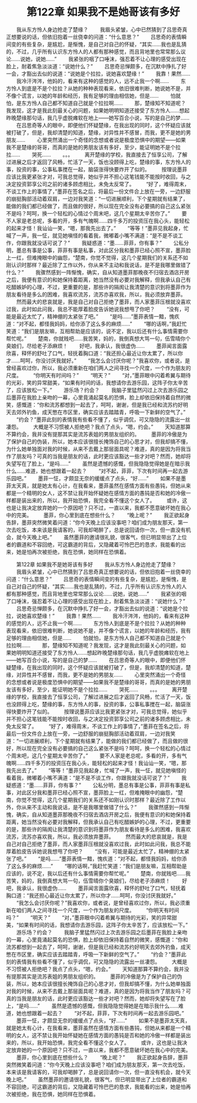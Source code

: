# 　　第122章 如果我不是她哥该有多好
　　我从东方怜人身边抢走了楚缘？
　　我眉头紧皱，心中已然猜到了吕思奇真正想要说的话，但依旧抱着一丝侥幸的问道：“什么意思？”
　　吕思奇的表情瞬间变的有些复杂，是尴尬，是惭愧，是自己对自己的怀疑，“其实……我也是乱猜的，不过，几乎所有认识东方怜人的人都有那种感觉，而且背地里也常常那么议论……说她，说她……”
　　我紧张的咽了口唾沫，强忍着不让心理的感受出现在脸上，耐着焦急淡淡道：“说她什么？”
　　吕思奇忌惮颇多，在沉默中挣扎了好一会，才豁出去似的说道：“说她是个拉拉，说她喜欢楚缘！”
　　我靠！果然……
　　我冷汗涔涔，他妈的，看来有这种的感觉的人，远不止我一个啊……
　　东方怜人到底是不是个拉拉？从她的种种表现看来，依旧很难判断，她说她不是，并不像个谎言，以她的年龄和经历，我有足够的理由相信她，但是……
　　怕就怕，是东方怜人自己都不知道自己就是个拉拉啊……
　　那，楚缘知不知道呢？我发现，这才是我此刻最关心的问题，如果她明明知道还接受了东方怜人……想起昨晚楚缘那句话，我几乎虚脱瘫软在地上——她写百合小说，写的是自己的梦……
　　在吕思奇等人的眼中，即便他们怀疑楚缘，在我出现的同时，这个怀疑应该就被打破了，但是，我却清楚的知道，楚缘，对异性并不感冒，而我，更不是她的男朋友……
　　心里突然涌出一个奇怪的念想或者说是极度恐惧中的期望——如果我不是楚缘的哥哥，而真的是她的男朋友该有多好，至少，能证明她不是个拉拉……
　　哭死……
　　。。。
　　离开楚缘的学校，我直接去了恒享公司，了解过进展之后才返回了风畅，忙活了一天，饭也没顾得上吃，楚缘的事，东方怜人的事，投资的事，公事私事搅在一起，脑袋涨得快要炸开了似的。
　　按理说墨菲应该比我更紧张才对，可我总觉得，她似乎并不担心这笔钱能不能按时收回，与之决定投资郭享公司之前的诸多顾虑相比，未免太反常了。
　　“好了，难得周末，不谈工作上的事情了，”墨菲在签名之后，将最后一份文件合上放在一旁，一边舒服的崩挺胸部活动着双肩，一边对我笑道：“一切进展顺利，下个星期就有结果了，能做的我们都已经做了，而且做的很好，所以现在完全没有必要搞的自己这么紧张不是吗？呵呵，换一个轻松的心情过个周末吧，这几个星期太辛苦你了。”
　　要不人家是老总呢，多看的开，多有气魄啊……四千多万的投资压在我心头，能轻松的起来才怪！我讪讪一笑，“嗯，那我先出去了。”
　　“等等！”墨菲见我起身，忙喊了一声，我一怔，就见她嗔怪的看着我，微嘟着小嘴不满道：“是不是不谈工作，你跟我就没话可说了？”
　　我疑惑道：“墨……菲菲，你有事？”
　　公私分明，墨总有事是公事，菲菲有事是私事，对此区分我和墨菲已经心照不宣，墨菲脸上一红，但难掩眼中的幽怨，“楚南，你觉不觉得，这几个星期我们的关系还不如刚认识时那样？最近除了工作以外，你从来不主动和我说话，是不是我哪里做错了什么？”
　　我骤然感到一阵惭愧，确实，自从知道墨菲那晚夜不归宿去酒店开房之后，我便有意识的和她保持着距离，她当然没有必要对我解释，但我承认自己有吃醋嫉妒的心理，不过，更重要的是，那些许的隔阂让我清楚的意识到将墨菲作为朋友看待是多么的困难，我喜欢流苏，流苏亦喜欢我，所以，我必须放弃墨菲。
　　然而最大的悲哀就是，我是自己对自己拒绝了墨菲，而人家墨菲压根就没喜欢过我，此时如此问我，我总不能厚着脸皮告诉她说我想甩了你吧？
　　“没有，可能是最近太忙了，精神绷的太紧张了吧。”
　　“是吗……”墨菲表情一黯，愧疚道：“对不起，都怪我妈妈，给你添了这么多的麻烦……”
　　“哪的话啊，”我赶忙笑道：“我们是朋友嘛，互相帮助是应该的，说不定，我以后还有什么事情需要你帮忙呢。”
　　楚南，你就贱吧……我苦笑，妈的，我倒真想大骂一句，伍雪晴你个臭娘们，尽给老子添麻烦！
　　好吧，我承认，我很虚伪……
　　墨菲闻言面露欣喜，释怀的舒吐了口气，轻抚着胸口道：“我还担心最近让你太累了，所以你才……呵呵，你没讨厌我就好。”
　　“我怎么会讨厌你呢？”我喜欢你，或者说，是曾经喜欢过你，所以，我必须重新在咱们两人之间寻找一个尺度，一个作为朋友的尺度。
　　“你明天有时间吗？”
　　“明天？”
　　“对，”墨菲眼中闪着希翼与期待的光彩，笑的异常甜美，“如果有时间的话，我想请你去游乐园，这阵子你太辛苦了，应该放松一下。”
　　游乐场？约会？
　　我脑子里猛然闪过上次去游乐园之后墨菲在我脸上亲吻的一幕，心里竟涌起莫名的恐惧，脸上却依旧保持着自然的微笑，感慨道：“你和流苏都想到一起去了，呵呵，谢谢，但是我已经和流苏约好明天去郊外钓鱼，成天憋在市区里，确实应该去踏踏青，呼吸一下新鲜的空气了。”
　　“约会？”墨菲此刻的表情我有些看不懂了，似乎调侃，可又隐隐的流露出一丝凄怨。
　　大概是不习惯被人拒绝吧？我点了点头，“嗯，约会。”
　　天知道那算不算约会，我并没有提那其实是流苏表姐的男朋友组织的。
　　墨菲的冷傲是为了保护自己的伪装，所以，她本应该很擅长掩饰自己的心思才对，但我却搞不懂，为什么她单独面对我的时候，从来不去戴上那层面具呢？难道，真的是因为将我当作了朋友吗？可真的当我是朋友的话，此时更应该豁达一些才对吧？然而，她却将失望写在了脸上，“是吗……”
　　虽然是遗憾的感慨，但我隐隐觉得她是在暗示我什么……难道，她也想跟着一起去？
　　“对不起，菲菲，下次有时间再一起去游乐园吧。”
　　墨菲一怔，才颇显无奈的缓缓点了点头，“好……”
　　如果不是墨菲太天真，就是她太有心计，在我看来，墨菲虽然在感情方面有些愚钝，但她从来都是一个精明的女人，这不禁让我开始怀疑她在感情方面的愚钝是否和她的冷傲一样都是装出来的，所以，我开始恐惧，我完全看不懂这个女人了。
　　或许，这也是让我决定放弃她的一个原因吧？只不过，一直以来，我都不愿意破坏她在我心中的完美。
　　墨菲，你心里到底在想些什么？
　　“晚上呢？”
　　我正欲起身告辞，墨菲突然微笑着问道：“你今天晚上应该没事吧？咱们成为朋友那天，第一次去吃饭，本来该是我请客的，可我却喝醉了，总是说回请你一次，但一直没有机会，就今天晚上吧。”
　　虽然墨菲的邀请很礼貌，很客气，但已明显带出了上位者的霸道和不容回绝，可这霸道的背后，又隐藏着可怜巴巴的恳求，我能看的出来，她是怕再次被拒绝，我在恐惧，她同样在恐惧着。

　　第122章 如果我不是她哥该有多好
　　我从东方怜人身边抢走了楚缘？
　　我眉头紧皱，心中已然猜到了吕思奇真正想要说的话，但依旧抱着一丝侥幸的问道：“什么意思？”
　　吕思奇的表情瞬间变的有些复杂，是尴尬，是惭愧，是自己对自己的怀疑，“其实……我也是乱猜的，不过，几乎所有认识东方怜人的人都有那种感觉，而且背地里也常常那么议论……说她，说她……”
　　我紧张的咽了口唾沫，强忍着不让心理的感受出现在脸上，耐着焦急淡淡道：“说她什么？”
　　吕思奇忌惮颇多，在沉默中挣扎了好一会，才豁出去似的说道：“说她是个拉拉，说她喜欢楚缘！”
　　我靠！果然……
　　我冷汗涔涔，他妈的，看来有这种的感觉的人，远不止我一个啊……
　　东方怜人到底是不是个拉拉？从她的种种表现看来，依旧很难判断，她说她不是，并不像个谎言，以她的年龄和经历，我有足够的理由相信她，但是……
　　怕就怕，是东方怜人自己都不知道自己就是个拉拉啊……
　　那，楚缘知不知道呢？我发现，这才是我此刻最关心的问题，如果她明明知道还接受了东方怜人……想起昨晚楚缘那句话，我几乎虚脱瘫软在地上——她写百合小说，写的是自己的梦……
　　在吕思奇等人的眼中，即便他们怀疑楚缘，在我出现的同时，这个怀疑应该就被打破了，但是，我却清楚的知道，楚缘，对异性并不感冒，而我，更不是她的男朋友……
　　心里突然涌出一个奇怪的念想或者说是极度恐惧中的期望——如果我不是楚缘的哥哥，而真的是她的男朋友该有多好，至少，能证明她不是个拉拉……
　　哭死……
　　。。。
　　离开楚缘的学校，我直接去了恒享公司，了解过进展之后才返回了风畅，忙活了一天，饭也没顾得上吃，楚缘的事，东方怜人的事，投资的事，公事私事搅在一起，脑袋涨得快要炸开了似的。
　　按理说墨菲应该比我更紧张才对，可我总觉得，她似乎并不担心这笔钱能不能按时收回，与之决定投资郭享公司之前的诸多顾虑相比，未免太反常了。
　　“好了，难得周末，不谈工作上的事情了，”墨菲在签名之后，将最后一份文件合上放在一旁，一边舒服的崩挺胸部活动着双肩，一边对我笑道：“一切进展顺利，下个星期就有结果了，能做的我们都已经做了，而且做的很好，所以现在完全没有必要搞的自己这么紧张不是吗？呵呵，换一个轻松的心情过个周末吧，这几个星期太辛苦你了。”
　　要不人家是老总呢，多看的开，多有气魄啊……四千多万的投资压在我心头，能轻松的起来才怪！我讪讪一笑，“嗯，那我先出去了。”
　　“等等！”墨菲见我起身，忙喊了一声，我一怔，就见她嗔怪的看着我，微嘟着小嘴不满道：“是不是不谈工作，你跟我就没话可说了？”
　　我疑惑道：“墨……菲菲，你有事？”
　　公私分明，墨总有事是公事，菲菲有事是私事，对此区分我和墨菲已经心照不宣，墨菲脸上一红，但难掩眼中的幽怨，“楚南，你觉不觉得，这几个星期我们的关系还不如刚认识时那样？最近除了工作以外，你从来不主动和我说话，是不是我哪里做错了什么？”
　　我骤然感到一阵惭愧，确实，自从知道墨菲那晚夜不归宿去酒店开房之后，我便有意识的和她保持着距离，她当然没有必要对我解释，但我承认自己有吃醋嫉妒的心理，不过，更重要的是，那些许的隔阂让我清楚的意识到将墨菲作为朋友看待是多么的困难，我喜欢流苏，流苏亦喜欢我，所以，我必须放弃墨菲。
　　然而最大的悲哀就是，我是自己对自己拒绝了墨菲，而人家墨菲压根就没喜欢过我，此时如此问我，我总不能厚着脸皮告诉她说我想甩了你吧？
　　“没有，可能是最近太忙了，精神绷的太紧张了吧。”
　　“是吗……”墨菲表情一黯，愧疚道：“对不起，都怪我妈妈，给你添了这么多的麻烦……”
　　“哪的话啊，”我赶忙笑道：“我们是朋友嘛，互相帮助是应该的，说不定，我以后还有什么事情需要你帮忙呢。”
　　楚南，你就贱吧……我苦笑，妈的，我倒真想大骂一句，伍雪晴你个臭娘们，尽给老子添麻烦！
　　好吧，我承认，我很虚伪……
　　墨菲闻言面露欣喜，释怀的舒吐了口气，轻抚着胸口道：“我还担心最近让你太累了，所以你才……呵呵，你没讨厌我就好。”
　　“我怎么会讨厌你呢？”我喜欢你，或者说，是曾经喜欢过你，所以，我必须重新在咱们两人之间寻找一个尺度，一个作为朋友的尺度。
　　“你明天有时间吗？”
　　“明天？”
　　“对，”墨菲眼中闪着希翼与期待的光彩，笑的异常甜美，“如果有时间的话，我想请你去游乐园，这阵子你太辛苦了，应该放松一下。”
　　游乐场？约会？
　　我脑子里猛然闪过上次去游乐园之后墨菲在我脸上亲吻的一幕，心里竟涌起莫名的恐惧，脸上却依旧保持着自然的微笑，感慨道：“你和流苏都想到一起去了，呵呵，谢谢，但是我已经和流苏约好明天去郊外钓鱼，成天憋在市区里，确实应该去踏踏青，呼吸一下新鲜的空气了。”
　　“约会？”墨菲此刻的表情我有些看不懂了，似乎调侃，可又隐隐的流露出一丝凄怨。
　　大概是不习惯被人拒绝吧？我点了点头，“嗯，约会。”
　　天知道那算不算约会，我并没有提那其实是流苏表姐的男朋友组织的。
　　墨菲的冷傲是为了保护自己的伪装，所以，她本应该很擅长掩饰自己的心思才对，但我却搞不懂，为什么她单独面对我的时候，从来不去戴上那层面具呢？难道，真的是因为将我当作了朋友吗？可真的当我是朋友的话，此时更应该豁达一些才对吧？然而，她却将失望写在了脸上，“是吗……”
　　虽然是遗憾的感慨，但我隐隐觉得她是在暗示我什么……难道，她也想跟着一起去？
　　“对不起，菲菲，下次有时间再一起去游乐园吧。”
　　墨菲一怔，才颇显无奈的缓缓点了点头，“好……”
　　如果不是墨菲太天真，就是她太有心计，在我看来，墨菲虽然在感情方面有些愚钝，但她从来都是一个精明的女人，这不禁让我开始怀疑她在感情方面的愚钝是否和她的冷傲一样都是装出来的，所以，我开始恐惧，我完全看不懂这个女人了。
　　或许，这也是让我决定放弃她的一个原因吧？只不过，一直以来，我都不愿意破坏她在我心中的完美。
　　墨菲，你心里到底在想些什么？
　　“晚上呢？”
　　我正欲起身告辞，墨菲突然微笑着问道：“你今天晚上应该没事吧？咱们成为朋友那天，第一次去吃饭，本来该是我请客的，可我却喝醉了，总是说回请你一次，但一直没有机会，就今天晚上吧。”
　　虽然墨菲的邀请很礼貌，很客气，但已明显带出了上位者的霸道和不容回绝，可这霸道的背后，又隐藏着可怜巴巴的恳求，我能看的出来，她是怕再次被拒绝，我在恐惧，她同样在恐惧着。

